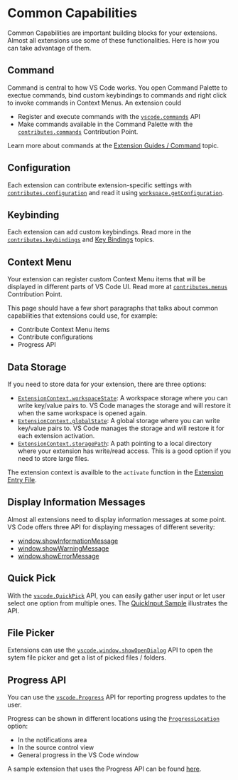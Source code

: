 ---
---

# Common Capabilities

Common Capabilities are important building blocks for your extensions. Almost all extensions use some of these functionalities. Here is how you can take advantage of them.

## Command

Command is central to how VS Code works. You open Command Palette to exectue commands, bind custom keybindings to commands and right click to invoke commands in Context Menus. An extension could

- Register and execute commands with the [`vscode.commands`](/api/references/vscode-api#commands) API
- Make commands available in the Command Palette with the [`contributes.commands`](/api/references/contribution-points#contributes.commands) Contribution Point.

Learn more about commands at the [Extension Guides / Command](/api/extension-guides/command) topic.

## Configuration

Each extension can contribute extension-specific settings with [`contributes.configuration`](/api/references/contribution-points#contributes.configuration) and read it using [`workspace.getConfiguration`](/api/references/vscode-api#workspace.getConfiguration).

## Keybinding

Each extension can add custom keybindings. Read more in the [`contributes.keybindings`](/api/references/contribution-points#contributes.keybindings) and [Key Bindings](https://code.visualstudio.com/docs/getstarted/keybindings) topics.

## Context Menu

Your extension can register custom Context Menu items that will be displayed in different parts of VS Code UI. Read more at [`contributes.menus`](/api/references/contribution-points#contributes.menus) Contribution Point.

This page should have a few short paragraphs that talks about common capabilities that extensions could use, for example:

- Contribute Context Menu items
- Contribute configurations
- Progress API

## Data Storage

If you need to store data for your extension, there are three options:

- [`ExtensionContext.workspaceState`](/api/references/vscode-api#ExtensionContext.workspaceState): A workspace storage where you can write key/value pairs to. VS Code manages the storage and will restore it when the same workspace is opened again.
- [`ExtensionContext.globalState`](/api/references/vscode-api#ExtensionContext.globalState): A global storage where you can write key/value pairs to. VS Code manages the storage and will restore it for each extension activation.
- [`ExtensionContext.storagePath`](/api/references/vscode-api#ExtensionContext.storagePath): A path pointing to a local directory where your extension has write/read access. This is a good option if you need to store large files.

The extension context is availble to the `activate` function in the [Extension Entry File](/api/get-started/extension-anatomy#extension-entry-file).

## Display Information Messages

Almost all extensions need to display information messages at some point. VS Code offers three API for displaying messages of different severity:

- [window.showInformationMessage](/api/references/vscode-api#window.showInformationMessage)
- [window.showWarningMessage](/api/references/vscode-api#window.showWarningMessage)
- [window.showErrorMessage](/api/references/vscode-api#window.showErrorMessage)

## Quick Pick

With the [`vscode.QuickPick`](/api/references/vscode-api#QuickPick) API, you can easily gather user input or let user select one option from multiple ones. The [QuickInput Sample](https://github.com/Microsoft/vscode-extension-samples/tree/master/quickinput-sample) illustrates the API.

## File Picker

Extensions can use the [`vscode.window.showOpenDialog`](/api/references/vscode-api#vscode.window.showOpenDialog) API to open the sytem file picker and get a list of picked files / folders.

## Progress API

You can use the [`vscode.Progress`](/api/references/vscode-api#Progress) API for reporting progress updates to the user.

Progress can be shown in different locations using the [`ProgressLocation`](/api/references/vscode-api#ProgressLocation) option:

- In the notifications area
- In the source control view
- General progress in the VS Code window

A sample extension that uses the Progress API can be found [here](https://github.com/Microsoft/vscode-extension-samples/tree/master/progress-sample).
